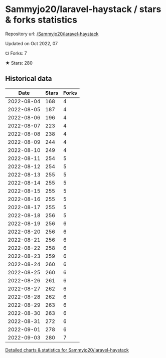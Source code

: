 # Sammyjo20/laravel-haystack / stars & forks statistics

Repository url: [/Sammyjo20/laravel-haystack](https://github.com/Sammyjo20/laravel-haystack)

Updated on Oct 2022, 07

☋ Forks: 7

★ Stars: 280

## Historical data
| Date | Stars | Forks |
|------|-------|-------|
| 2022-08-04 | 168 | 4 | 
| 2022-08-05 | 187 | 4 | 
| 2022-08-06 | 196 | 4 | 
| 2022-08-07 | 223 | 4 | 
| 2022-08-08 | 238 | 4 | 
| 2022-08-09 | 244 | 4 | 
| 2022-08-10 | 249 | 4 | 
| 2022-08-11 | 254 | 5 | 
| 2022-08-12 | 254 | 5 | 
| 2022-08-13 | 255 | 5 | 
| 2022-08-14 | 255 | 5 | 
| 2022-08-15 | 255 | 5 | 
| 2022-08-16 | 255 | 5 | 
| 2022-08-17 | 255 | 5 | 
| 2022-08-18 | 256 | 5 | 
| 2022-08-19 | 256 | 6 | 
| 2022-08-20 | 256 | 6 | 
| 2022-08-21 | 256 | 6 | 
| 2022-08-22 | 258 | 6 | 
| 2022-08-23 | 259 | 6 | 
| 2022-08-24 | 260 | 6 | 
| 2022-08-25 | 260 | 6 | 
| 2022-08-26 | 261 | 6 | 
| 2022-08-27 | 262 | 6 | 
| 2022-08-28 | 262 | 6 | 
| 2022-08-29 | 263 | 6 | 
| 2022-08-30 | 263 | 6 | 
| 2022-08-31 | 272 | 6 | 
| 2022-09-01 | 278 | 6 | 
| 2022-09-03 | 280 | 7 | 


[Detailed charts & statistics for Sammyjo20/laravel-haystack](https://reviewgithub.com/rep/Sammyjo20/laravel-haystack)
